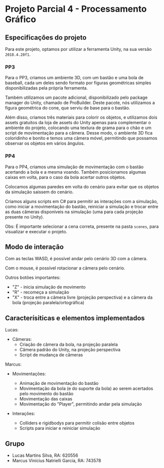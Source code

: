 # Projeto Parcial 4 - Processamento Gráfico

## Especificações do projeto

Para este projeto, optamos por utilizar a ferramenta Unity, na sua versão `2018.4.20f1`.

### PP3

Para o PP3, criamos um ambiente 3D, com um bastão e uma bola de baseball, cada um deles sendo formato por figuras geométricas simples disponibilizadas pela própria ferramenta.

Também utilizamos um pacote adicional, disponibilizado pelo package manager do Unity, chamado de ProBuilder. Deste pacote, nós utilizamos a figura geométrica do cone, que serviu de base para o bastão.

Além disso, criamos três materiais para colorir os objetos, e utilizamos dois assets gratuitos da loja de assets do Unity apenas para complementar o ambiente do projeto, colocando uma textura de grama para o chão e um script de movimentação para a câmera. Desse modo, o ambiente 3D fica coloridinho e bonito e temos uma câmera móvel, permitindo que possamos observar os objetos em vários ângulos.

### PP4

Para o PP4, criamos uma simulação de movimentação com o bastão acertando a bola e a mesma voando. Também posicionamos algumas caixas em volta, para o caso da bola acertar outros objetos.

Colocamos algumas paredes em volta do cenário para evitar que os objetos da simulação saissem do cenário.

Criamos alguns scripts em C# para permitir as interações com a simulação, como iniciar a movimentação do bastão, reiniciar a simulação e trocar entre as duas câmeras disponíveis na simulação (uma para cada projeção presente no Unity).

Obs: É importante selecionar a cena correta, presente na pasta `scenes`, para visualizar e executar o projeto.

## Modo de interação

Com as teclas WASD, é possível andar pelo cenário 3D com a câmera.

Com o mouse, é possível rotacionar a câmera pelo cenário.

Outros botões importantes:
- "Z" - inicia simulação de movimento
- "R" - recomeça a simulação
- "X" - troca entre a câmera livre (projeção perspectiva) e a câmera da bola (projeção paralela/ortográfica)
 
## Caracterísiticas e elementos implementados

Lucas:
- Câmeras:
  - Criação de câmera da bola, na projeção paralela
  - Câmera padrão do Unity, na projeção perspectiva
  - Script de mudança de câmeras

Marcus:
- Movimentações:
  - Animação de movimentação do bastão
  - Movimentação da bola (e do suporte da bola) ao serem acertados pelo movimento do bastão
  - Movimentação das caixas
  - Movimentação do "Player", permitindo andar pela simulação
  
- Interações:
  - Colliders e rigidbodys para permitir colisão entre objetos
  - Scripts para iniciar e reiniciar simulação

## Grupo

- Lucas Martins Silva, RA: 620556
- Marcus Vinícius Natrielli Garcia, RA: 743578
